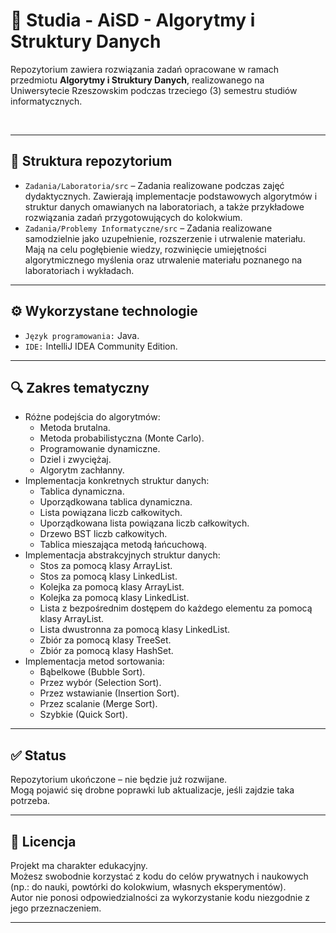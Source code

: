 # 📘 Studia - AiSD - Algorytmy i Struktury Danych

Repozytorium zawiera rozwiązania zadań opracowane w ramach przedmiotu **Algorytmy i Struktury Danych**, realizowanego na Uniwersytecie Rzeszowskim podczas trzeciego (3) semestru studiów informatycznych.  

&nbsp;

---

## 📁 Struktura repozytorium

- `Zadania/Laboratoria/src` – Zadania realizowane podczas zajęć dydaktycznych. Zawierają implementacje podstawowych algorytmów i struktur danych omawianych na laboratoriach, a także przykładowe rozwiązania zadań przygotowujących do kolokwium.  
- `Zadania/Problemy Informatyczne/src` – Zadania realizowane samodzielnie jako uzupełnienie, rozszerzenie i utrwalenie materiału. Mają na celu pogłębienie wiedzy, rozwinięcie umiejętności algorytmicznego myślenia oraz utrwalenie materiału poznanego na laboratoriach i wykładach.  

---

## ⚙️ Wykorzystane technologie

- `Język programowania:` Java.  
- `IDE:` IntelliJ IDEA Community Edition.  

---

## 🔍 Zakres tematyczny

- Różne podejścia do algorytmów:  
  - Metoda brutalna.  
  - Metoda probabilistyczna (Monte Carlo).  
  - Programowanie dynamiczne.  
  - Dziel i zwyciężaj.  
  - Algorytm zachłanny.  
- Implementacja konkretnych struktur danych:  
  - Tablica dynamiczna.  
  - Uporządkowana tablica dynamiczna.  
  - Lista powiązana liczb całkowitych.  
  - Uporządkowana lista powiązana liczb całkowitych.  
  - Drzewo BST liczb całkowitych.  
  - Tablica mieszająca metodą łańcuchową.  
- Implementacja abstrakcyjnych struktur danych:  
  - Stos za pomocą klasy ArrayList.  
  - Stos za pomocą klasy LinkedList.  
  - Kolejka za pomocą klasy ArrayList.  
  - Kolejka za pomocą klasy LinkedList.  
  - Lista z bezpośrednim dostępem do każdego elementu za pomocą klasy ArrayList.  
  - Lista dwustronna za pomocą klasy LinkedList.  
  - Zbiór za pomocą klasy TreeSet.  
  - Zbiór za pomocą klasy HashSet.  
- Implementacja metod sortowania:  
  - Bąbelkowe (Bubble Sort).  
  - Przez wybór (Selection Sort).  
  - Przez wstawianie (Insertion Sort).  
  - Przez scalanie (Merge Sort).  
  - Szybkie (Quick Sort).  

---

## ✅ Status

Repozytorium ukończone – nie będzie już rozwijane.  
Mogą pojawić się drobne poprawki lub aktualizacje, jeśli zajdzie taka potrzeba.  

---

## 📄 Licencja

Projekt ma charakter edukacyjny.  
Możesz swobodnie korzystać z kodu do celów prywatnych i naukowych (np.: do nauki, powtórki do kolokwium, własnych eksperymentów).  
Autor nie ponosi odpowiedzialności za wykorzystanie kodu niezgodnie z jego przeznaczeniem.  

---
